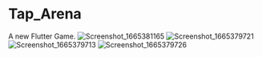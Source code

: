 # Tap_Arena

A new Flutter Game.
![Screenshot_1665381165](https://user-images.githubusercontent.com/84494381/194805480-f784ff2f-4d4d-423b-86c4-d1dd7bc4da9b.png)
![Screenshot_1665379721](https://user-images.githubusercontent.com/84494381/194805488-10886a36-f11a-43ce-bf3c-85300242ae4c.png)
![Screenshot_1665379713](https://user-images.githubusercontent.com/84494381/194805492-e36de648-7eee-4ab1-a089-257291736f68.png)
![Screenshot_1665379726](https://user-images.githubusercontent.com/84494381/194805514-4cca4784-16f9-42d3-ba81-4e6b7b57f57e.png)
